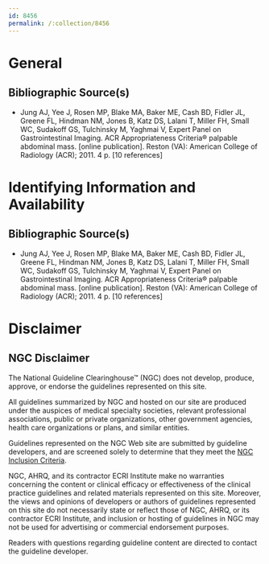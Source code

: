```yaml
---
id: 8456
permalink: /:collection/8456
---
```


# General

## Bibliographic Source(s)

- Jung AJ, Yee J, Rosen MP, Blake MA, Baker ME, Cash BD, Fidler JL, Greene FL, Hindman NM, Jones B, Katz DS, Lalani T, Miller FH, Small WC, Sudakoff GS, Tulchinsky M, Yaghmai V, Expert Panel on Gastrointestinal Imaging. ACR Appropriateness Criteria® palpable abdominal mass. [online publication]. Reston (VA): American College of Radiology (ACR); 2011. 4 p. [10 references]

# Identifying Information and Availability

## Bibliographic Source(s)

- Jung AJ, Yee J, Rosen MP, Blake MA, Baker ME, Cash BD, Fidler JL, Greene FL, Hindman NM, Jones B, Katz DS, Lalani T, Miller FH, Small WC, Sudakoff GS, Tulchinsky M, Yaghmai V, Expert Panel on Gastrointestinal Imaging. ACR Appropriateness Criteria® palpable abdominal mass. [online publication]. Reston (VA): American College of Radiology (ACR); 2011. 4 p. [10 references]

# Disclaimer

## NGC Disclaimer

The National Guideline Clearinghouse™ (NGC) does not develop, produce, approve, or endorse the guidelines represented on this site.

All guidelines summarized by NGC and hosted on our site are produced under the auspices of medical specialty societies, relevant professional associations, public or private organizations, other government agencies, health care organizations or plans, and similar entities.

Guidelines represented on the NGC Web site are submitted by guideline developers, and are screened solely to determine that they meet the [NGC Inclusion Criteria](/help-and-about/summaries/inclusion-criteria).

NGC, AHRQ, and its contractor ECRI Institute make no warranties concerning the content or clinical efficacy or effectiveness of the clinical practice guidelines and related materials represented on this site. Moreover, the views and opinions of developers or authors of guidelines represented on this site do not necessarily state or reflect those of NGC, AHRQ, or its contractor ECRI Institute, and inclusion or hosting of guidelines in NGC may not be used for advertising or commercial endorsement purposes.

Readers with questions regarding guideline content are directed to contact the guideline developer.

